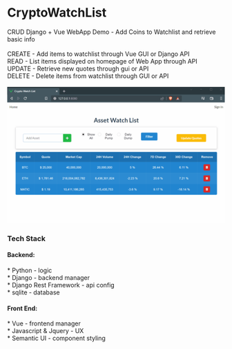# CryptoWatchList
CRUD Django + Vue WebApp Demo - Add Coins to Watchlist and retrieve basic info <br />
<br />
CREATE - Add items to watchlist through Vue GUI or Django API <br />
READ - List items displayed on homepage of Web App through API <br />
UPDATE - Retrieve new quotes through gui or API <br />
DELETE - Delete items from watchlist through GUI or API <br />
<br />
![WebApp Live Demo](/WatchListDemo.gif)  
<h3>Tech Stack</h3>
<h4>Backend:</h4>
* Python - logic <br />
* Django - backend manager <br />
* Django Rest Framework - api config <br />
* sqlite - database <br />
<h4>Front End:</h4>
* Vue - frontend manager <br />
* Javascript & Jquery - UX <br />
* Semantic UI - component styling <br />
